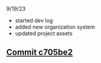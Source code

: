 9/19/23
- started dev log
- added new organization system
- updated project assets

[Commit c705be2](https://github.com/mtccool668/OnBeat/tree/c705be2b6f588d94a66eec8a90c1ec13edc4cb58)
----------------------------------------------------------------------------------------------------
